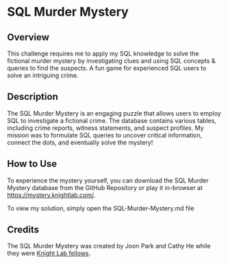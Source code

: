 # SQL Murder Mystery

## Overview
This challenge requires me to apply my SQL knowledge to solve the fictional murder mystery by investigating clues and using SQL concepts &amp; queries to find the suspects. A fun game for experienced SQL users to solve an intriguing crime.

## Description
The SQL Murder Mystery is an engaging puzzle that allows users to employ SQL to investigate a fictional crime. The database contains various tables, including crime reports, witness statements, and suspect profiles. My mission was to formulate SQL queries to uncover critical information, connect the dots, and eventually solve the mystery!

## How to Use
To experience the mystery yourself, you can download the SQL Murder Mystery database from the GitHub Repository or play it in-browser at https://mystery.knightlab.com/.

To view my solution, simply open the SQL-Murder-Mystery.md file

## Credits
The SQL Murder Mystery was created by Joon Park and Cathy He while they were [Knight Lab fellows](https://mystery.knightlab.com/). 
